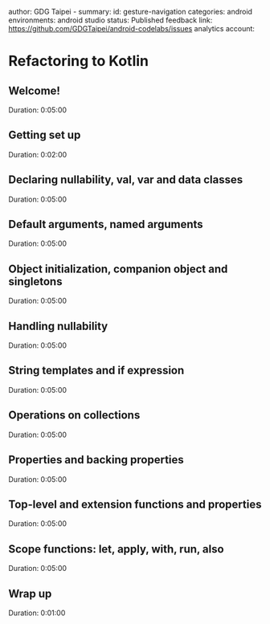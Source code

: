 author: GDG Taipei - 
summary: 
id: gesture-navigation
categories: android
environments: android studio
status: Published
feedback link: https://github.com/GDGTaipei/android-codelabs/issues
analytics account: 

# Refactoring to Kotlin
## Welcome!
Duration: 0:05:00

## Getting set up
Duration: 0:02:00

## Declaring nullability, val, var and data classes
Duration: 0:05:00

## Default arguments, named arguments
Duration: 0:05:00

## Object initialization, companion object and singletons
Duration: 0:05:00

## Handling nullability
Duration: 0:05:00

## String templates and if expression
Duration: 0:05:00

## Operations on collections
Duration: 0:05:00

## Properties and backing properties
Duration: 0:05:00

## Top-level and extension functions and properties
Duration: 0:05:00

## Scope functions: let, apply, with, run, also
Duration: 0:05:00

## Wrap up
Duration: 0:01:00
